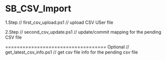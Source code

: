 # SB_CSV_Import
 
 
1.Step // first_csv_upload.ps1   // upload CSV USer file 

2.Step // second_csv_update.ps1  // update/commit mapping for the pending CSV file

===================================
Optional // get_latest_csv_info.ps1 // get csv file info for the pending csv file

